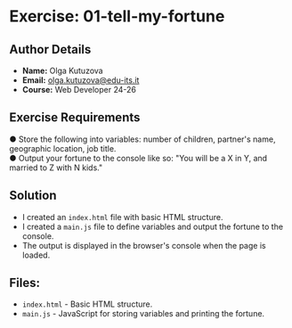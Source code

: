 # Exercise: 01-tell-my-fortune

## Author Details
- **Name:** Olga Kutuzova  
- **Email:** olga.kutuzova@edu-its.it  
- **Course:** Web Developer 24-26


## Exercise Requirements
● Store the following into variables: number of children, partner's name, geographic location, job 
title.  
● Output your fortune to the console like so: "You will be a X in Y, and married to Z with N 
kids."

## Solution
- I created an `index.html` file with basic HTML structure.
- I created a `main.js` file to define variables and output the fortune to the console.
- The output is displayed in the browser's console when the page is loaded.

## Files:
- `index.html` - Basic HTML structure.
- `main.js` - JavaScript for storing variables and printing the fortune.